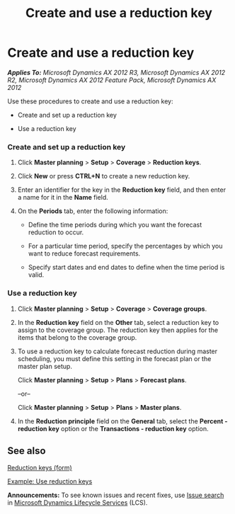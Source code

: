 ﻿---
title: Create and use a reduction key
TOCTitle: Create and use a reduction key
ms:assetid: b29dcc9d-e77a-4efa-a8a1-1b36b04783c9
ms:mtpsurl: https://technet.microsoft.com/en-us/library/Aa498658(v=AX.60)
ms:contentKeyID: 36059060
ms.date: 04/18/2014
mtps_version: v=AX.60
f1_keywords:
- forecast consumption
- forecast reduction
- forecast, consume
- forecast, reduce
---

# Create and use a reduction key 


_**Applies To:** Microsoft Dynamics AX 2012 R3, Microsoft Dynamics AX 2012 R2, Microsoft Dynamics AX 2012 Feature Pack, Microsoft Dynamics AX 2012_

Use these procedures to create and use a reduction key:

  - Create and set up a reduction key

  - Use a reduction key

### Create and set up a reduction key

1.  Click **Master planning** \> **Setup** \> **Coverage** \> **Reduction keys**.

2.  Click **New** or press **CTRL+N** to create a new reduction key.

3.  Enter an identifier for the key in the **Reduction key** field, and then enter a name for it in the **Name** field.

4.  On the **Periods** tab, enter the following information:
    
      - Define the time periods during which you want the forecast reduction to occur.
    
      - For a particular time period, specify the percentages by which you want to reduce forecast requirements.
    
      - Specify start dates and end dates to define when the time period is valid.

### Use a reduction key

1.  Click **Master planning** \> **Setup** \> **Coverage** \> **Coverage groups**.

2.  In the **Reduction key** field on the **Other** tab, select a reduction key to assign to the coverage group. The reduction key then applies for the items that belong to the coverage group.

3.  To use a reduction key to calculate forecast reduction during master scheduling, you must define this setting in the forecast plan or the master plan setup.
    
    Click **Master planning** \> **Setup** \> **Plans** \> **Forecast plans**.
    
    –or–
    
    Click **Master planning** \> **Setup** \> **Plans** \> **Master plans**.

4.  In the **Reduction principle** field on the **General** tab, select the **Percent - reduction key** option or the **Transactions - reduction key** option.

## See also

[Reduction keys (form)](https://technet.microsoft.com/en-us/library/aa553816\(v=ax.60\))

[Example: Use reduction keys](example-use-reduction-keys.md)

  
**Announcements:** To see known issues and recent fixes, use [Issue search](http://go.microsoft.com/fwlink/?linkid=389258) in [Microsoft Dynamics Lifecycle Services](http://go.microsoft.com/fwlink/?linkid=306505) (LCS).

